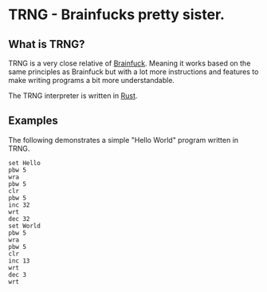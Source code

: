 # TRNG - Brainfucks pretty sister.

## What is TRNG?
TRNG is a very close relative of [Brainfuck](https://en.wikipedia.org/wiki/Brainfuck). Meaning it works based on the same principles as Brainfuck but with a lot more instructions and features to make writing programs a bit more understandable.

The TRNG interpreter is written in [Rust](https://www.rust-lang.org/).

## Examples

The following demonstrates a simple "Hello World" program written in TRNG.

    set Hello
    pbw 5
    wra
    pbw 5
    clr
    pbw 5
    inc 32
    wrt
    dec 32
    set World
    pbw 5
    wra
    pbw 5
    clr
    inc 13
    wrt
    dec 3
    wrt